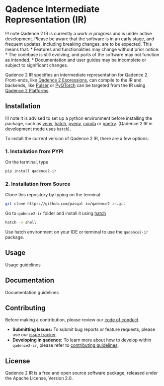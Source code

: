 # Qadence Intermediate Representation (IR)

!!! note
    Qadence 2 IR is currently a *work in progress* and is under active development. Please be aware that the software is in an early stage, and frequent updates, including breaking changes, are to be expected. This means that:
    * Features and functionalities may change without prior notice.
    * The codebase is still evolving, and parts of the software may not function as intended.
    * Documentation and user guides may be incomplete or subject to significant changes.

Qadence 2 IR specifies an intermediate representation for Qadence 2. Front-ends, like [Qadence 2 Expressions](https://github.com/pasqal-io/qadence2-expressions), can compile to the IR and backends, like [Pulser](http://github.com/pasqal-io/pulser) or [PyQTorch](https://github.com/pasqal-io/pyqtorch) can be targeted from the IR using [Qadence 2 Platforms](https://github.com/pasqal-io/qadence-platforms).

## Installation

!!! note
    It is advised to set up a python environment before installing the package, such as [venv](https://docs.python.org/3/library/venv.html#creating-virtual-environments), [hatch](https://hatch.pypa.io/latest/), [pyenv](https://github.com/pyenv/pyenv), [conda](https://docs.conda.io/projects/conda/en/latest/user-guide/install/index.html) or [poetry](https://python-poetry.org/). (Qadence 2 IR in development mode uses `hatch`).

To install the current version of Qadence 2 IR, there are a few options:

### 1. Installation from PYPI

On the terminal, type

```bash
pip install qadence2-ir
```

### 2. Installation from Source

Clone this repository by typing on the terminal

```bash
git clone https://github.com/pasqal-io/qadence2-ir.git
```

Go to `qadence2-ir` folder and install it using [hatch](https://hatch.pypa.io/latest/)

```bash
hatch -v shell
```

Use hatch environment on your IDE or terminal to use the `qadence2-ir` package.

## Usage

Usage guidelines

## Documentation

Documentation guidelines

## Contributing

Before making a contribution, please review our [code of conduct](docs/getting_started/CODE_OF_CONDUCT.md).

- **Submitting Issues:** To submit bug reports or feature requests, please use our [issue tracker](https://github.com/pasqal-io/qadence2-ir/issues).
- **Developing in qadence:** To learn more about how to develop within `qadence2-ir`, please refer to [contributing guidelines](docs/getting_started/CONTRIBUTING.md).

## License

Qadence 2 IR is a free and open source software package, released under the Apache License, Version 2.0.

